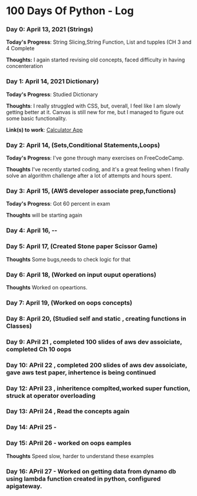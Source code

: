 # 100 Days Of Python - Log

### Day 0: April 13, 2021 (Strings)


**Today's Progress**: String Slicing,String Function, List and tupples (CH 3 and 4 Complete

**Thoughts:** I again started revising old concepts, faced difficulty in having concenteration



### Day 1: April 14, 2021 Dictionary)


**Today's Progress**: Studied Dictionary

**Thoughts**: I really struggled with CSS, but, overall, I feel like I am slowly getting better at it. Canvas is still new for me, but I managed to figure out some basic functionality.

**Link(s) to work**: [Calculator App](http://www.example.com)


### Day 2: April 14, (Sets,Conditional Statements,Loops)

**Today's Progress**: I've gone through many exercises on FreeCodeCamp.

**Thoughts** I've recently started coding, and it's a great feeling when I finally solve an algorithm challenge after a lot of attempts and hours spent.

### Day 3: April 15, (AWS developer associate prep,functions)

**Today's Progress**: Got 60 percent in exam

**Thoughts** will be starting again

### Day 4: April 16, --

### Day 5: April 17, (Created Stone paper Scissor Game)
**Thoughts** Some bugs,needs to check logic for that

### Day 6: April 18, (Worked on input ouput operations)
**Thoughts** Worked on opeartions.

### Day 7: April 19, (Worked on oops concepts)

### Day 8: April 20, (Studied self and static , creating functions in Classes)

### Day 9: APril 21 , completed 100 slides of aws dev assoiciate, completed Ch 10 oops

### Day 10: APril 22 , completed 200 slides of aws dev assoiciate, gave aws test paper, inhertence is being continued


### Day 12: APril 23 , inheritence complted,worked super function, struck at operator overloading
### Day 13: APril 24 , Read the concepts again
### Day 14: APril 25 -
### Day 15: APril 26 - worked on oops eamples
**Thoughts** Speed slow, harder to understand these examples
### Day 16: APril 27 - Worked on getting data from dynamo db using lambda function created in python, configured apigateway.


